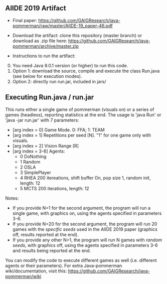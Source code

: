 AIIDE 2019 Artifact
-------------------

* Final paper: https://github.com/GAIGResearch/java-pommerman/raw/master/AIIDE-19_paper-46.pdf

* Download the artifact: clone this repository (master branch) or download as .zip file here: https://github.com/GAIGResearch/java-pommerman/archive/master.zip

* Instructions to run the artifact:
 0) You need Java 9.0.1 version (or higher) to run this code.
 1) Option 1: download the source, compile and execute the class Run.java (see below for execution modes). 
 2) Option 2: directly run run.jar, included in jars/


Executing Run.java / run.jar
----------------------------

This runs either a single game of pommerman (visuals on) or a series of games (headless), reporting statistics at the end. The usage is 'java Run' or 'java -jar run.jar' with 7 parameters:

* \[arg index = 0\] Game Mode. 0: FFA; 1: TEAM <br>
* \[arg index = 1\] Repetitions per seed \[N\]. "1" for one game only with visuals. <br>
* \[arg index = 2\] Vision Range \[R\] <br>
* \[arg index = 3-6\] Agents: <br>
	* 0 DoNothing <br>
	* 1 Random <br>
	* 2 OSLA <br>
	* 3 SimplePlayer <br>
	* 4 RHEA 200 itereations, shift buffer On, pop size 1, random init, length: 12 <br>
	* 5 MCTS 200 iterations, length: 12 <br>

Notes:
 * If you provide N=1 for the second argument, the program will run a single game, with graphics on, using the agents specified in parameters 3-6.
 * If you provide N=20 for the second argument, the program will run 20 games with the *specific seeds* used in the AIIDE 2019 paper (graphics off, results reported at the end).
 * If you provide any other N>1, the program will run N games with *random seeds*, with graphics off, using the agents specified in parameters 3-6 and results being reported at the end.

You can modify the code to execute different games as well (i.e. different agents or their parameters). For extra Java-pommerman wiki/documentation, visit this: https://github.com/GAIGResearch/java-pommerman/wiki
